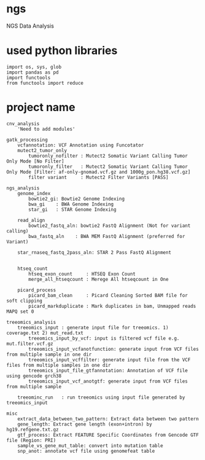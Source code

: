 # ngs
NGS Data Analysis

# used python libraries
    import os, sys, glob
    import pandas as pd
    import functools
    from functools import reduce


# project name
    cnv_analysis
        'Need to add modules'

    gatk_processing
        vcfannotation: VCF Annotation using Funcotator
        mutect2_tumor_only
            tumoronly_nofilter : Mutect2 Somatic Variant Calling Tumor Only Mode [No Filter]
            tumoronly_filter   : Mutect2 Somatic Variant Calling Tumor Only Mode [Filter: af-only-gnomad.vcf.gz and 1000g_pon.hg38.vcf.gz]
            filter variant     : Mutect2 Filter Variants [PASS]

    ngs_analysis
        genome_index
            bowtie2_gi: Bowtie2 Genome Indexing
            bwa_gi    : BWA Genome Indexing
            star_gi   : STAR Genome Indexing 

        read_align
            bowtie2_fastq_aln: bowtie2 FastQ Alignment (Not for variant calling)
            bwa_fastq_aln    : BWA MEM FastQ Alignment (preferred for Variant)

        star_rnaseq_fastq_2pass_aln: STAR 2 Pass FastQ Alignment    


        htseq_count
            htseq_exon_count     : HTSEQ Exon Count
            merge_all_htseqcount : Merege All htseqcount in One

        picard_process
            picard_bam_clean     : Picard Cleaning Sorted BAM file for soft clipping
            picard_markduplicate : Mark duplicates in bam, Unmapped reads MAPQ set 0

    treeomics_analysis
        treeomics_input : generate input file for treeomics. 1) coverage.txt 2) mut_read.txt
            treeomics_input_by_vcf: input is filtered vcf file e.g. mut.filter.vcf.gz
            treeomics_input_vcfanotfunction: generate input from VCF files from multiple sample in one dir
            treeomics_input_vcffilter: generate input file from the VCF files from multiple samples in one dir
            treeomics_input_file_gtfannotation: Annotation of VCF file using gencode grch38
            treeomics_input_vcf_anotgtf: generate input from VCF files from multiple sample
            
        treeominc_run   : run treeomics using input file generated by treeomics_input
        
    misc
        extract_data_between_two_pattern: Extract data between two pattern
        gene_length: Extract gene length (exon+intron) by hg19.refgene.txt.gz
        gtf_process: Extract FEATURE Specific Coordinates from Gencode GTF file (Region: PRI)
        sample_vs_gene_mut_table: convert into mutation table
        snp_anot: annotate vcf file using genomefeat table

